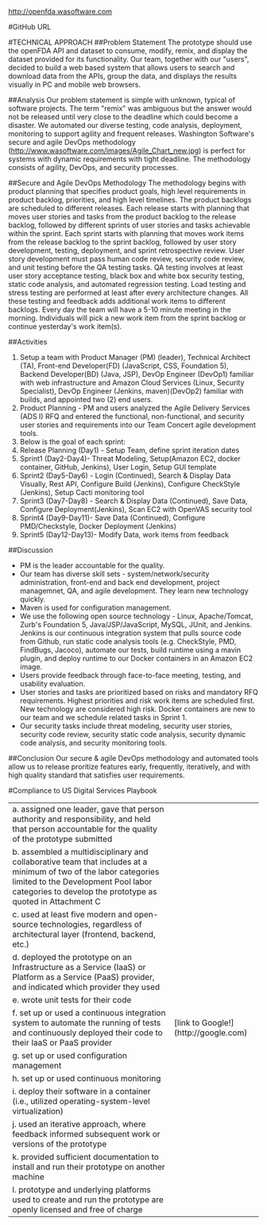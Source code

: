 http://openfda.wasoftware.com

#GitHub URL

#TECHNICAL APPROACH
##Problem Statement
   The prototype should use the openFDA API and dataset to consume, modify, remix, and display the dataset provided for its functionality. Our team, together with our "users", decided to build a web based system that allows users to search and download data from the APIs, group the data, and displays the results visually in PC and mobile web browsers. 

##Analysis
   Our problem statement is simple with unknown, typical of software projects. The term "remix" was ambiguous but the answer would not be released until very close to the deadline which could become a   disaster. We automated our diverse testing, code analysis, deployment, monitoring to support agility and frequent releases. Washington Software's secure and agile DevOps methodology (http://www.wasoftware.com/images/Agile_Chart_new.jpg) is perfect for systems with dynamic requirements with tight deadline. The methodology consists of agility, DevOps, and security processes.

##Secure and Agile DevOps Methodology
   The methodology begins with product planning that specifies product goals, high level requirements in product backlog, priorities, and high level timelines. The product backlogs are scheduled to different releases. Each release starts with planning that moves user stories and tasks from the product backlog to the release backlog, followed by different sprints of user stories and tasks achievable within the sprint. Each sprint starts with planning that moves work items from the release backlog to the sprint backlog, followed by user story development, testing, deployment, and sprint retrospective review. User story development must pass human code review, security code review, and unit testing before the QA testing tasks. QA testing involves at least user story acceptance testing, black box and white box security testing, static code analysis, and automated regression testing. Load testing and stress testing are performed at least after every architecture changes. All these testing and feedback adds additional work items to different backlogs. Every day the team will have a 5-10   minute meeting in the morning. Individuals will pick a new work item from the sprint backlog or continue yesterday's work item(s). 

##Activities
1. Setup a team with Product Manager (PM) (leader),  Technical Architect (TA), Front-end Developer(FD) (JavaScript, CSS, Foundation 5), Backend Developer(BD) (Java, JSP), DevOp Engineer (DevOp1) familiar with web infrastructure and Amazon Cloud Services (Linux, Security Specialist), DevOp Engineer (Jenkins, maven)(DevOp2) familiar with builds, and appointed two (2) end users.
2. Product Planning - PM and users analyzed the Agile Delivery Services (ADS I) RFQ and entered the functional, non-functional, and security user stories and requirements into our Team Concert agile development tools.
3. Below is the goal of each sprint:
  1. Release Planning (Day1) - Setup Team, define sprint iteration dates
  2. Sprint1 (Day2-Day4)- Threat Modeling, Setup(Amazon EC2, docker container, GitHub, Jenkins), User Login, Setup GUI template
  3. Sprint2 (Day5-Day6) - Login (Continued), Search & Display Data Visually, Rest API,  Configure Build (Jenkins), Configure CheckStyle (Jenkins), Setup Cacti monitoring tool
  4. Sprint3 (Day7-Day8) - Search & Display Data (Continued), Save Data, Configure Deployment(Jenkins), Scan EC2 with OpenVAS security tool
  5. Sprint4 (Day9-Day11)- Save Data (Continued), Configure PMD/Checkstyle, Docker Deployment (Jenkins)
  6. Sprint5 (Day12-Day13)- Modify Data, work items from feedback

##Discussion
* PM is the leader accountable for the quality. 
* Our team has diverse skill sets - system/network/security administration, front-end and back end development, project managemnet, QA, and agile development. They learn new technology quickly.
* Maven is used for configuration management.  
* We use the following open source technology - Linux, Apache/Tomcat, Zurb's Foundation 5, Java/JSP/JavaScript, MySQL, JUnit, and Jenkins. Jenkins is our continuous integration system that pulls source code from Github, run static code analysis tools (e.g. CheckStyle, PMD, FindBugs, Jacoco), automate our tests, build runtime using a mavin plugin, and deploy runtime to our Docker containers in an Amazon EC2 image. 
* Users provide feedback through face-to-face meeting, testing, and usability evaluation.  
* User stories and tasks are prioritized based on risks and mandatory RFQ requirements. Highest priorities and risk work items are scheduled first. New technology are considered high risk. Docker containers are new to our team and we schedule related tasks in Sprint 1.   
* Our security tasks include threat modeling, security user stories, security code review, security static code analysis, security dynamic code analysis, and security monitoring tools.

##Conclusion
Our secure & agile DevOps methodology and automated tools allow us to release proritize features early, frequently, iteratively, and with high quality standard that satisfies user requirements.

#Compliance to US Digital Services Playbook
<table>
<tr>
<td>a. assigned one leader, gave that person authority and responsibility, and held that person accountable for the quality of the prototype submitted</td>
<td></td>
</tr>

<tr>
<td>b. assembled a multidisciplinary and collaborative team that includes at a minimum of two of the labor categories limited to the Development Pool labor categories to develop the prototype as quoted in Attachment C
</td>
<td></td>
</tr>

<tr>
<td>c. used at least five modern and open-source technologies, regardless of architectural layer (frontend, backend, etc.)
</td>
<td></td>
</tr>

<tr>
<td>d. deployed the prototype on an Infrastructure as a Service (IaaS) or Platform as a Service (PaaS) provider, and indicated which provider they used
</td>
<td></td>
</tr>

<tr>
<td>e. wrote unit tests for their code
</td>
<td></td>
</tr>

<tr>
<td>f. set up or used a continuous integration system to automate the running of tests and continuously deployed their code to their IaaS or PaaS provider
</td>
<td>[link to Google!](http://google.com)</td>
</tr>

<tr>
<td>g. set up or used configuration management
</td>
<td></td>
</tr>

<tr>
<td>h. set up or used continuous monitoring
</td>
<td></td>
</tr>

<tr>
<td>i. deploy their software in a container (i.e., utilized operating-system-level virtualization)
</td>
<td></td>
</tr>

<tr>
<td>j. used an iterative approach, where feedback informed subsequent work or versions of the prototype
</td>
<td></td>
</tr>

<tr>
<td>k. provided sufficient documentation to install and run their prototype on another machine
</td>
<td></td>
</tr>

<tr>
<td>l. prototype and underlying platforms used to create and run the prototype are openly licensed and free of charge
</td>
<td></td>
</tr>

</table>
